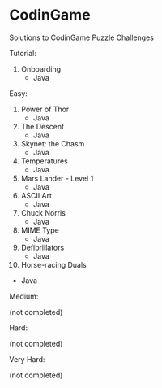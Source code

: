 # CodinGame
Solutions to CodinGame Puzzle Challenges

Tutorial:

1. Onboarding
   * Java

Easy:

1. Power of Thor
   * Java
2. The Descent
   * Java
3. Skynet: the Chasm
   * Java
4. Temperatures
   * Java
5. Mars Lander - Level 1
   * Java
6. ASCII Art
   * Java
7. Chuck Norris
   * Java
8. MIME Type
   * Java
9. Defibrillators
   * Java
10. Horse-racing Duals
   * Java

Medium:

(not completed)

Hard:

(not completed)

Very Hard:

(not completed)
